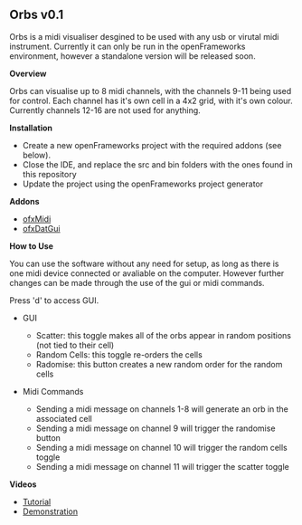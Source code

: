 Orbs v0.1
-----
Orbs is a midi visualiser desgined to be used with any usb or virutal midi instrument. Currently it can only be run in the openFrameworks environment, however a standalone version will be released soon.

**Overview**

Orbs can visualise up to 8 midi channels, with the channels 9-11 being used for control. Each channel has it's own cell in a 4x2 grid, with it's own colour.  Currently channels 12-16 are not used for anything. 

**Installation**

- Create a new openFrameworks project with the required addons (see below).
- Close the IDE, and replace the src and bin folders with the ones found in this repository
- Update the project using the openFrameworks project generator


**Addons**

- [ofxMidi](https://github.com/danomatika/ofxMidi)
- [ofxDatGui](https://github.com/braitsch/ofxDatGui)

**How to Use**

You can use the software without any need for setup, as long as there is one midi device connected or avaliable on the computer. However further changes can be made through the use of the gui or midi commands.

Press 'd' to access GUI.

- GUI
	- Scatter: this toggle makes all of the orbs appear in random positions (not tied to their cell)
	- Random Cells: this toggle re-orders the cells 
	- Radomise: this button creates a new random order for the random cells

- Midi Commands
	- Sending a midi message on channels 1-8 will generate an orb in the associated cell
	- Sending a midi message on channel 9 will trigger the randomise button
	- Sending a midi message on channel 10 will trigger the random cells toggle
	- Sending a midi message on channel 11 will trigger the scatter toggle
	
**Videos**

- [Tutorial]()
- [Demonstration]()